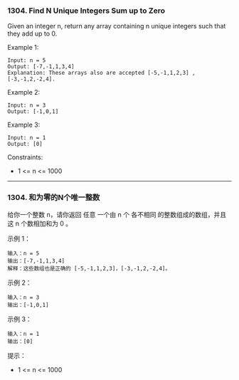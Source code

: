 ### 1304. Find N Unique Integers Sum up to Zero
Given an integer n, return any array containing n unique integers such that they add up to 0.

 

Example 1:

	Input: n = 5
	Output: [-7,-1,1,3,4]
	Explanation: These arrays also are accepted [-5,-1,1,2,3] , [-3,-1,2,-2,4].

Example 2:

	Input: n = 3
	Output: [-1,0,1]

Example 3:

	Input: n = 1
	Output: [0]

 

Constraints:

* 1 <= n <= 1000

----

### 1304. 和为零的N个唯一整数
给你一个整数 n，请你返回 任意 一个由 n 个 各不相同 的整数组成的数组，并且这 n 个数相加和为 0 。

 

示例 1：

	输入：n = 5
	输出：[-7,-1,1,3,4]
	解释：这些数组也是正确的 [-5,-1,1,2,3]，[-3,-1,2,-2,4]。

示例 2：

	输入：n = 3
	输出：[-1,0,1]

示例 3：

	输入：n = 1
	输出：[0]

 

提示：

* 1 <= n <= 1000
